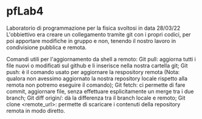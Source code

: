 # pfLab4
Laboratorio di programmazione per la fisica svoltosi in data 28/03/22
L'obbiettivo era creare un collegamento tramite git con i propri codici, per poi apportare modifiche in gruppo e non, 
tenendo il nostro lavoro in condivisione pubblica e remota.

Comandi utili per l'aggiornamento da shell a remoto:
Git pull: aggiorna tutti i file nuovi o modificati sul github e li inserisce nella nostra cartella git;
Git push: è il comando usato per aggiornare la respository remota (Nota: qualora non avessimo aggiornato la nostra repository locale rispetto alla remota non potremo eseguire il comando);
Git fetch: ci permette di fare commit, aggiornare file, senza effettuare esplicitamente un merge tra i due branch;
Git diff <branch> origin/<branch>: dà la differenza tra il branch locale e remoto;
Git clone <remote_url>: permette di scaricare i contenuti della repository remota in modo diretto.
